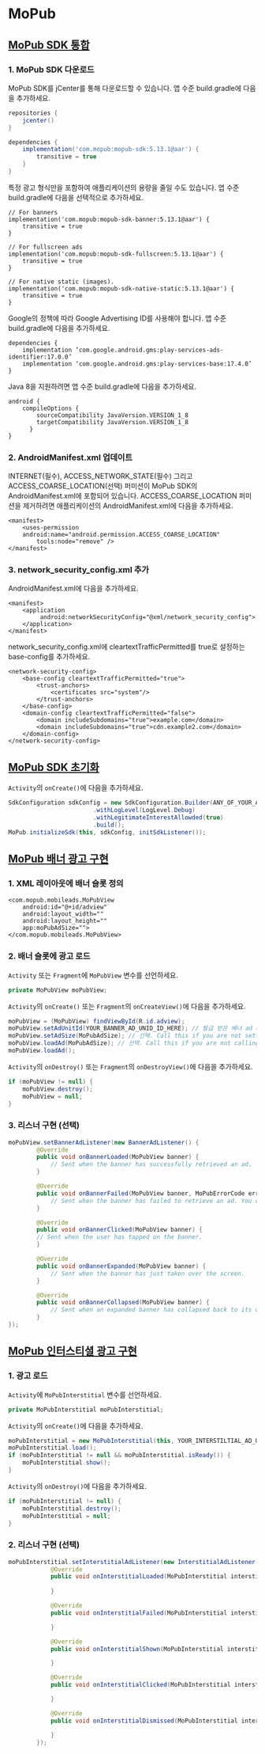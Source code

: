 # **MoPub**

## [MoPub SDK 통합](https://developers.mopub.com/publishers/android/integrate/)

### 1. MoPub SDK 다운로드
MoPub SDK를 jCenter를 통해 다운로드할 수 있습니다. 앱 수준 build.gradle에 다음을 추가하세요.
~~~groovy
repositories {
	jcenter()
}

dependencies {
	implementation('com.mopub:mopub-sdk:5.13.1@aar') {
		transitive = true
	}
}
~~~
특정 광고 형식만을 포함하여 애플리케이션의 용량을 줄일 수도 있습니다. 앱 수준 build.gradle에 다음을 선택적으로 추가하세요.
~~~groov
// For banners
implementation('com.mopub:mopub-sdk-banner:5.13.1@aar') {
	transitive = true
}

// For fullscreen ads
implementation('com.mopub:mopub-sdk-fullscreen:5.13.1@aar') {
	transitive = true
}

// For native static (images).
implementation('com.mopub:mopub-sdk-native-static:5.13.1@aar') {
	transitive = true
}
~~~
Google의 정책에 따라 Google Advertising ID를 사용해야 합니다. 앱 수준 build.gradle에 다음을 추가하세요.
~~~groov
dependencies {
	implementation ‘com.google.android.gms:play-services-ads-identifier:17.0.0’
	implementation ‘com.google.android.gms:play-services-base:17.4.0’
}
~~~
Java 8을 지원하려면 앱 수준 build.gradle에 다음을 추가하세요.
~~~groov
android {
	compileOptions {
		sourceCompatibility JavaVersion.VERSION_1_8
		targetCompatibility JavaVersion.VERSION_1_8
      }
}
~~~

### 2. AndroidManifest.xml 업데이트
INTERNET(필수), ACCESS_NETWORK_STATE(필수) 그리고 ACCESS_COARSE_LOCATION(선택) 퍼미션이 MoPub SDK의 AndroidManifest.xml에 포함되어 있습니다. ACCESS_COARSE_LOCATION 퍼미션을 제거하려면 애플리케이션의 AndroidManifest.xml에 다음을 추가하세요.
~~~
<manifest>
	<uses-permission
	android:name="android.permission.ACCESS_COARSE_LOCATION"
		tools:node="remove" />
</manifest>
~~~

### 3. network_security_config.xml 추가
AndroidManifest.xml에 다음을 추가하세요.
~~~
<manifest>
	<application
         android:networkSecurityConfig="@xml/network_security_config">
	</application>
</manifest>
~~~
network_security_config.xml에 cleartextTrafficPermitted를 true로 설정하는 base-config를 추가하세요.
~~~
<network-security-config>
	<base-config cleartextTrafficPermitted="true">
		<trust-anchors>
			<certificates src="system"/>
		</trust-anchors>
	</base-config>
	<domain-config cleartextTrafficPermitted="false">
		<domain includeSubdomains="true">example.com</domain>
		<domain includeSubdomains="true">cdn.example2.com</domain>
	</domain-config>
</network-security-config>
~~~

## [MoPub SDK 초기화](https://developers.mopub.com/publishers/android/initialize/)
`Activity`의 `onCreate()`에 다음을 추가하세요.
~~~java
SdkConfiguration sdkConfig = new SdkConfiguration.Builder(ANY_OF_YOUR_AD_UNIT_IDS_HERE) // 발급 받은 ad unit ID 중 하나를 넣으세요.
						.withLogLevel(LogLevel.Debug)
						.withLegitimateInterestAllowded(true)
						.build();
MoPub.initializeSdk(this, sdkConfig, initSdkListener());
~~~

## [MoPub 배너 광고 구현](https://developers.mopub.com/publishers/android/banner/)

### 1. XML 레이아웃에 배너 슬롯 정의
~~~
<com.mopub.mobileads.MoPubView
	android:id="@+id/adview"
	android:layout_width=""
	android:layout_height=""
	app:moPubAdSize="">
</com.mopub.mobileads.MoPubView>
~~~

### 2. 배너 슬롯에 광고 로드
`Activity` 또는 `Fragment`에 `MoPubView` 변수를 선언하세요.
~~~java
private MoPubView moPubView;
~~~
`Activity`의 `onCreate()` 또는 `Fragment`의 `onCreateView()`에 다음을 추가하세요.
~~~java
moPubView = (MoPubView) findViewById(R.id.adview);
moPubView.setAdUnitId(YOUR_BANNER_AD_UNID_ID_HERE); // 발급 받은 배너 ad unit ID를 넣으세요.
moPubView.setAdSize(MoPubAdSize); // 선택. Call this if you are not setting the ad size in XML or wish to use an ad size other than what has been set in the XML. Note that multiple calls to `setAdSize()` will override one another, and the MoPub SDK only considers the most recent one.
moPubView.loadAd(MoPubAdSize); // 선택. Call this if you are not calling setAdSize() or setting the size in XML, or if you are using the ad size that has not already been set through either setAdSize() or in the XML.
moPubView.loadAd();
~~~
`Activity`의 `onDestroy()` 또는 `Fragment`의 `onDestroyView()`에 다음을 추가하세요.
~~~java
if (moPubView != null) {
	moPubView.destroy();
	moPubView = null;
}
~~~

### 3. 리스너 구현 (선택)
~~~java
moPubView.setBannerAdListener(new BannerAdListener() {
		@Override
		public void onBannerLoaded(MoPubView banner) {
			// Sent when the banner has successfully retrieved an ad.
		}

		@Override	
		public void onBannerFailed(MoPubView banner, MoPubErrorCode errorCode) {
			// Sent when the banner has failed to retrieve an ad. You can use the MoPubErrorCode value to diagnose the cause of failure.
		}

		@Override
		public void onBannerClicked(MoPubView banner) {
		// Sent when the user has tapped on the banner.
		}

		@Override	
		public void onBannerExpanded(MoPubView banner) {
			// Sent when the banner has just taken over the screen.
		}

		@Override	
		public void onBannerCollapsed(MoPubView banner) {
			// Sent when an expanded banner has collapsed back to its original size.
		}
});
~~~

## [MoPub 인터스티셜 광고 구현](https://developers.mopub.com/publishers/android/interstitial/)

### 1. 광고 로드
`Activity`에 `MoPubInterstitial` 변수를 선언하세요.
~~~java
private MoPubInterstitial moPubInterstitial;
~~~
`Activity`의 `onCreate()`에 다음을 추가하세요.
~~~java
moPubInterstitial = new MoPubInterstitial(this, YOUR_INTERSTILTIAL_AD_UNIT_ID_HERE); // 발급 받은 인터스티셜 ad unit ID를 넣으세요.
moPubInterstitial.load();
if (moPubInterstitial != null && moPubInterstitial.isReady()) {
	moPubInterstitial.show();
}
~~~
`Activity`의 `onDestroy()`에 다음을 추가하세요.
~~~java
if (moPubInterstitial != null) {
	moPubInterstitial.destroy();
	moPubInterstitial = null;
}
~~~

### 2. 리스너 구현 (선택)
~~~java
moPubInterstitial.setInterstitialAdListener(new InterstitialAdListener() {
            @Override
            public void onInterstitialLoaded(MoPubInterstitial interstitial) {
                
            }

            @Override
            public void onInterstitialFailed(MoPubInterstitial interstitial, MoPubErrorCode errorCode) {

            }

            @Override
            public void onInterstitialShown(MoPubInterstitial interstitial) {

            }

            @Override
            public void onInterstitialClicked(MoPubInterstitial interstitial) {

            }

            @Override
            public void onInterstitialDismissed(MoPubInterstitial interstitial) {

            }
        });
~~~
